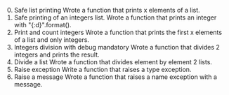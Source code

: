 0. Safe list printing
Wrote a function that prints x elements of a list.
1. Safe printing of an integers list.
Wrote a function that prints an integer with "{:d}".format().
2. Print and count integers
Wrote a function that prints the first x elements of a list and only integers.
3. Integers division with debug
mandatory
Wrote a function that divides 2 integers and prints the result.
4. Divide a list
Wrote a function that divides element by element 2 lists.
5. Raise exception
Write a function that raises a type exception.
6. Raise a message
Wrote a function that raises a name exception with a message.

